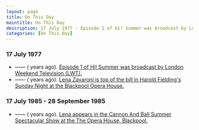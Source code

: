 ```yaml
---
layout: page
title: On This Day
maintitle: On This Day
description: 17 July 1977 - Episode 1 of Hi! Summer was broadcast by London Weekend Television (LWT) also on this day Lena Zavaroni is top of the bill in Harold Fielding's Sunday Night at the Blackpool Opera House. 
categories: [On This Day]
---
```


### 17 July 1977
* —— (<span id="age1"></span> years ago). [Episode 1 of Hi! Summer was broadcast by London Weekend Television (LWT).](/london%20weekend%20television/hi!%20summer/1977/07/17/hi-summer.html)
* —— (<span id="age2"></span> years ago). [Lena Zavaroni is top of the bill in Harold Fielding's Sunday Night at the Blackpool Opera House.](/theatre/harold%20fielding/blackpool%20opera%20house/1977/07/17/harold-fieldings-sunday-night-at-the-blackpool-opera-house.html)

### 17 July 1985 - 28 September 1985
* —— (<span id="age3"></span> years ago). [Lena appears in the Cannon And Ball Summer Spectacular Show at the The Opera House, Blackpool.](/theatre/blackpool%20opera%20house/1985/07/17/cannon-and-ball-summer-spectacular.html)

<!-- Script for calculating number of years ago -->
<script>
var dob = '19770717';
var year = Number(dob.substr(0, 4));
var month = Number(dob.substr(4, 2)) - 1;
var day = Number(dob.substr(6, 2));
var today = new Date();
var age1 = today.getFullYear() - year;
if (today.getMonth() < month || (today.getMonth() == month && today.getDate() < day)) {
age1--;
}
document.getElementById("age1").innerHTML=age1;

var dob = '19770717';
var year = Number(dob.substr(0, 4));
var month = Number(dob.substr(4, 2)) - 1;
var day = Number(dob.substr(6, 2));
var today = new Date();
var age2 = today.getFullYear() - year;
if (today.getMonth() < month || (today.getMonth() == month && today.getDate() < day)) {
age2--;
}
document.getElementById("age2").innerHTML=age2;

var dob = '19850717';
var year = Number(dob.substr(0, 4));
var month = Number(dob.substr(4, 2)) - 1;
var day = Number(dob.substr(6, 2));
var today = new Date();
var age3 = today.getFullYear() - year;
if (today.getMonth() < month || (today.getMonth() == month && today.getDate() < day)) {
age3--;
}
document.getElementById("age3").innerHTML=age3;
</script>

